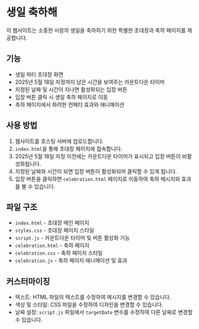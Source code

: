 # 생일 축하해

이 웹사이트는 소중한 사람의 생일을 축하하기 위한 특별한 초대장과 축하 페이지를 제공합니다.

## 기능

- 생일 파티 초대장 화면
- 2025년 5월 18일 자정까지 남은 시간을 보여주는 카운트다운 타이머
- 지정된 날짜 및 시간이 지나면 활성화되는 입장 버튼
- 입장 버튼 클릭 시 생일 축하 페이지로 이동
- 축하 페이지에서 화려한 컨페티 효과와 애니메이션

## 사용 방법

1. 웹사이트를 호스팅 서버에 업로드합니다.
2. `index.html`을 통해 초대장 페이지에 접속합니다.
3. 2025년 5월 18일 자정 이전에는 카운트다운 타이머가 표시되고 입장 버튼이 비활성화됩니다.
4. 지정된 날짜와 시간이 되면 입장 버튼이 활성화되어 클릭할 수 있게 됩니다.
5. 입장 버튼을 클릭하면 `celebration.html` 페이지로 이동하여 축하 메시지와 효과를 볼 수 있습니다.

## 파일 구조

- `index.html` - 초대장 메인 페이지
- `styles.css` - 초대장 페이지 스타일
- `script.js` - 카운트다운 타이머 및 버튼 활성화 기능
- `celebration.html` - 축하 페이지
- `celebration.css` - 축하 페이지 스타일
- `celebration.js` - 축하 페이지 애니메이션 및 효과

## 커스터마이징

- 텍스트: HTML 파일의 텍스트를 수정하여 메시지를 변경할 수 있습니다.
- 색상 및 스타일: CSS 파일을 수정하여 디자인을 변경할 수 있습니다.
- 날짜 설정: `script.js` 파일에서 `targetDate` 변수를 수정하여 다른 날짜로 변경할 수 있습니다.
